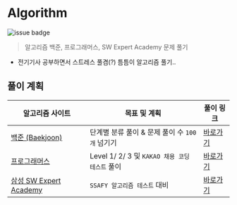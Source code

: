 # Algorithm

![issue badge](https://img.shields.io/badge/Python-3.7.6-blue) 

> 알고리즘 백준, 프로그래머스, SW Expert Academy 문제 풀기

- 전기기사 공부하면서 스트레스 풀겸(?) 틈틈이 알고리즘 풀기..

## 풀이 계획
|알고리즘 사이트|목표 및 계획|풀이 링크|
|---|---|---|
|[백준 (Baekjoon)](https://www.acmicpc.net)|단계별 분류 풀이 & 문제 풀이 수 `100개` 넘기기|[바로가기](https://github.com/seu0313/Algorithm/tree/master/Baekjoon)|
|[프로그래머스](https://programmers.co.kr/learn/challenges)|Level 1/ 2/ 3 및 `KAKAO 채용 코딩 테스트` 풀이|[바로가기](https://github.com/seu0313/Algorithm/tree/master/Programmers)|
|[삼성 SW Expert Academy](https://swexpertacademy.com/main/main.do)|`SSAFY 알고리즘 테스트` 대비|[바로가기](https://github.com/seu0313/Algorithm/tree/master/SW%20Expert%20Academy)|



